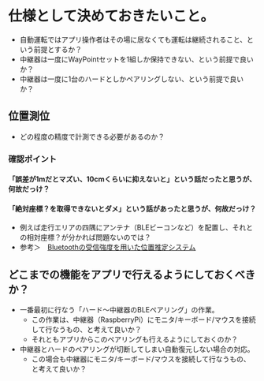 # 仕様として決めておきたいこと。

* 自動運転ではアプリ操作者はその場に居なくても運転は継続されること、という前提とするか？
* 中継器は一度にWayPointセットを1組しか保持できない、という前提で良いか？
* 中継器は一度に1台のハードとしかペアリングしない、という前提で良いか？

## 位置測位

* どの程度の精度で計測できる必要があるのか？

### 確認ポイント

#### 「誤差が1mだとマズい、10cmくらいに抑えないと」という話だったと思うが、何故だっけ？

#### 「絶対座標？を取得できないとダメ」という話があったと思うが、何故だっけ？

* 例えば走行エリアの四隅にアンテナ（BLEビーコンなど）を配置し、それとの相対座標？が分かれば問題ないのでは？
* 参考＞　[Bluetoothの受信強度を用いた位置推定システム](https://ipsj.ixsq.nii.ac.jp/ej/?action=repository_action_common_download&item_id=108819&item_no=1&attribute_id=1&file_no=1)

## どこまでの機能をアプリで行えるようにしておくべきか？

* 一番最初に行なう「ハード～中継器のBLEペアリング」の作業。
  - この作業は、中継器（RaspberryPi）にモニタ/キーボード/マウスを接続して行なうもの、と考えて良いか？
  - それともアプリからこのペアリングも行えるようにしておくのか？
* 中継器とハードのペアリングが切断してしまい自動復元しない場合の対応。
  - この場合も中継器にモニタ/キーボード/マウスを接続して行なうもの、と考えて良いか？
